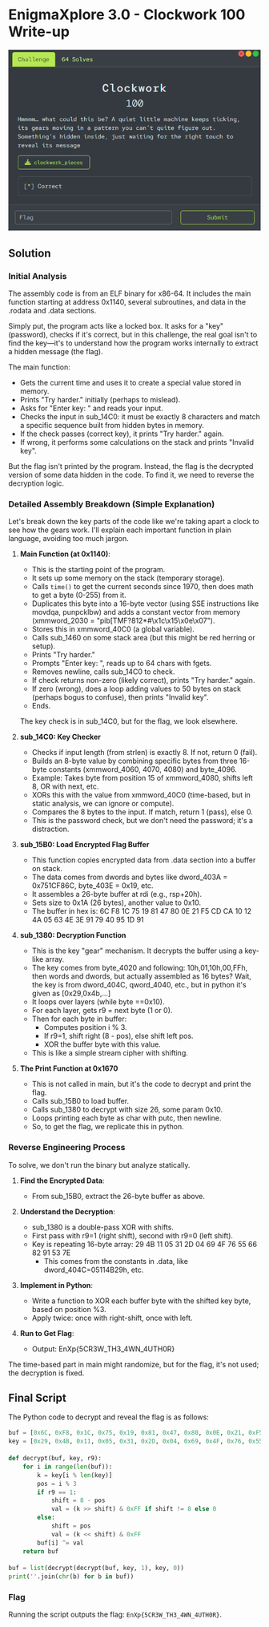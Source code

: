 # EnigmaXplore 3.0 - Clockwork 100 Write-up

![Clockwork Mechanism](Title.png)

## Solution

### Initial Analysis
The assembly code is from an ELF binary for x86-64. It includes the main function starting at address 0x1140, several subroutines, and data in the .rodata and .data sections.

Simply put, the program acts like a locked box. It asks for a "key" (password), checks if it's correct, but in this challenge, the real goal isn't to find the key—it's to understand how the program works internally to extract a hidden message (the flag).

The main function:
- Gets the current time and uses it to create a special value stored in memory.
- Prints "Try harder." initially (perhaps to mislead).
- Asks for "Enter key: " and reads your input.
- Checks the input in sub_14C0: it must be exactly 8 characters and match a specific sequence built from hidden bytes in memory.
- If the check passes (correct key), it prints "Try harder." again.
- If wrong, it performs some calculations on the stack and prints "Invalid key".

But the flag isn't printed by the program. Instead, the flag is the decrypted version of some data hidden in the code. To find it, we need to reverse the decryption logic.

### Detailed Assembly Breakdown (Simple Explanation)
Let's break down the key parts of the code like we're taking apart a clock to see how the gears work. I'll explain each important function in plain language, avoiding too much jargon.

1. **Main Function (at 0x1140)**:
   - This is the starting point of the program.
   - It sets up some memory on the stack (temporary storage).
   - Calls `time()` to get the current seconds since 1970, then does math to get a byte (0-255) from it.
   - Duplicates this byte into a 16-byte vector (using SSE instructions like movdqa, punpcklbw) and adds a constant vector from memory (xmmword_2030 = "pib[TMF?812*#\\x1c\\x15\\x0e\\x07").
   - Stores this in xmmword_40C0 (a global variable).
   - Calls sub_1460 on some stack area (but this might be red herring or setup).
   - Prints "Try harder."
   - Prompts "Enter key: ", reads up to 64 chars with fgets.
   - Removes newline, calls sub_14C0 to check.
   - If check returns non-zero (likely correct), prints "Try harder." again.
   - If zero (wrong), does a loop adding values to 50 bytes on stack (perhaps bogus to confuse), then prints "Invalid key".
   - Ends.

   The key check is in sub_14C0, but for the flag, we look elsewhere.

2. **sub_14C0: Key Checker**
   - Checks if input length (from strlen) is exactly 8. If not, return 0 (fail).
   - Builds an 8-byte value by combining specific bytes from three 16-byte constants (xmmword_4060, 4070, 4080) and byte_4096.
   - Example: Takes byte from position 15 of xmmword_4080, shifts left 8, OR with next, etc.
   - XORs this with the value from xmmword_40C0 (time-based, but in static analysis, we can ignore or compute).
   - Compares the 8 bytes to the input. If match, return 1 (pass), else 0.
   - This is the password check, but we don't need the password; it's a distraction.

3. **sub_15B0: Load Encrypted Flag Buffer**
   - This function copies encrypted data from .data section into a buffer on stack.
   - The data comes from dwords and bytes like dword_403A = 0x751CF86C, byte_403E = 0x19, etc.
   - It assembles a 26-byte buffer at rdi (e.g., rsp+20h).
   - Sets size to 0x1A (26 bytes), another value to 0x10.
   - The buffer in hex is: 6C F8 1C 75 19 81 47 80 0E 21 F5 CD CA 10 12 4A 05 63 4E 3E 91 79 40 95 1D 91

4. **sub_1380: Decryption Function**
   - This is the key "gear" mechanism. It decrypts the buffer using a key-like array.
   - The key comes from byte_4020 and following: 10h,01,10h,00,FFh, then words and dwords, but actually assembled as 16 bytes? Wait, the key is from dword_404C, qword_4040, etc., but in python it's given as [0x29,0x4b,...]
   - It loops over layers (while byte ==0x10).
   - For each layer, gets r9 = next byte (1 or 0).
   - Then for each byte in buffer:
     - Computes position i % 3.
     - If r9=1, shift right (8 - pos), else shift left pos.
     - XOR the buffer byte with this value.
   - This is like a simple stream cipher with shifting.

5. **The Print Function at 0x1670**
   - This is not called in main, but it's the code to decrypt and print the flag.
   - Calls sub_15B0 to load buffer.
   - Calls sub_1380 to decrypt with size 26, some param 0x10.
   - Loops printing each byte as char with putc, then newline.
   - So, to get the flag, we replicate this in python.

### Reverse Engineering Process
To solve, we don't run the binary but analyze statically.

1. **Find the Encrypted Data**:
   - From sub_15B0, extract the 26-byte buffer as above.

2. **Understand the Decryption**:
   - sub_1380 is a double-pass XOR with shifts.
   - First pass with r9=1 (right shift), second with r9=0 (left shift).
   - Key is repeating 16-byte array: 29 4B 11 05 31 2D 04 69 4F 76 55 66 82 91 53 7E
     - This comes from the constants in .data, like dword_404C=05114B29h, etc.

3. **Implement in Python**:
   - Write a function to XOR each buffer byte with the shifted key byte, based on position %3.
   - Apply twice: once with right-shift, once with left.

4. **Run to Get Flag**:
   - Output: EnXp{5CR3W_TH3_4WN_4UTH0R}

The time-based part in main might randomize, but for the flag, it's not used; the decryption is fixed.

## Final Script
The Python code to decrypt and reveal the flag is as follows:

```python
buf = [0x6C, 0xF8, 0x1C, 0x75, 0x19, 0x81, 0x47, 0x80, 0x0E, 0x21, 0xF5, 0xCD, 0xCA, 0x10, 0x12, 0x4A, 0x05, 0x63, 0x4E, 0x3E, 0x91, 0x79, 0x40, 0x95, 0x1D, 0x91]
key = [0x29, 0x4B, 0x11, 0x05, 0x31, 0x2D, 0x04, 0x69, 0x4F, 0x76, 0x55, 0x66, 0x82, 0x91, 0x53, 0x7E]

def decrypt(buf, key, r9):
    for i in range(len(buf)):
        k = key[i % len(key)]
        pos = i % 3
        if r9 == 1:
            shift = 8 - pos
            val = (k >> shift) & 0xFF if shift != 8 else 0
        else:
            shift = pos
            val = (k << shift) & 0xFF
        buf[i] ^= val
    return buf

buf = list(decrypt(decrypt(buf, key, 1), key, 0))
print(''.join(chr(b) for b in buf))
```

### Flag
Running the script outputs the flag: `EnXp{5CR3W_TH3_4WN_4UTH0R}`.
